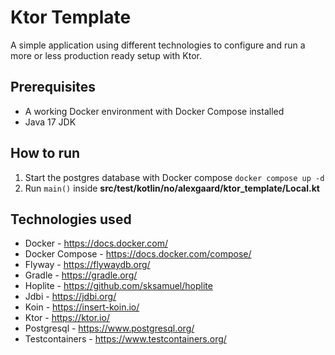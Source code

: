 # Ktor Template

A simple application using different technologies to configure and run a more or less production ready setup with Ktor.

## Prerequisites
* A working Docker environment with Docker Compose installed
* Java 17 JDK

## How to run

1. Start the postgres database with Docker compose `docker compose up -d`
2. Run `main()` inside **src/test/kotlin/no/alexgaard/ktor_template/Local.kt**

## Technologies used
* Docker - https://docs.docker.com/
* Docker Compose - https://docs.docker.com/compose/
* Flyway - https://flywaydb.org/
* Gradle - https://gradle.org/
* Hoplite - https://github.com/sksamuel/hoplite
* Jdbi - https://jdbi.org/
* Koin - https://insert-koin.io/
* Ktor - https://ktor.io/
* Postgresql - https://www.postgresql.org/
* Testcontainers - https://www.testcontainers.org/
